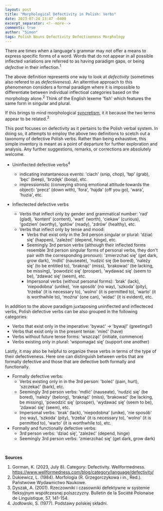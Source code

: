 ```yaml
---
layout: post
title: "Morphological Defectivity in Polish: Verbs"
date: 2023-07-24 13:47 -0400
excerpt_separator: <!--more-->
comments: true
author: "Simon"
tags: Polish Nouns Defectivity Defectiveness Morphology
---
```

<!--more-->
There are times when a language's grammar may not offer a means to express specific forms of a word. Words that do not appear in all possible inflected variations are referred to as having paradigm gaps, or being *defective* in their inflection.<sup>1</sup>

The above definition represents one way to look at *defectivity* (sometimes also refered to as *defectiveness*). An alterntive approach to this phenomenon considers a formal paradigm where it is impossible to differentiate between individual inflectioal categories based on the morphology alone.<sup>2</sup>  Think of the English lexeme 'fish' which features the same form in singular and plural.

If this brings to mind morphological [syncretism](https://en.wikipedia.org/wiki/Syncretism_(linguistics)), it it because the two terms appear to be related.<sup>3</sup>

This post focuses on defectivity as it pertains to the Polish verbal system.  In doing so, it attempts to employ the above two definitions to scetch out a taxonomy of defective Polish verbs.  Rather than being exhaustive, this simple inventory is meant as a point of departure for further exploration and analysis.  Any further suggestions, remarks, or corrections are absolutely welcome.

- Uninflected defective verbs<sup>4</sup>
    - indicating instantaneous events: 'ciach' (snip, chop), 'łap' (grab), 'bęc' (beep), 'brzdęk' (boop), etc.
    - impressionistic (conveying strong emotional attitude towards the object): 'precz' (down with), 'fora', 'hajda' (off you go), 'wara', 'huzia', etc.

- Inflectected defective verbs
    - Verbs that inflect only by gender and grammatical number: 'rad' (glad), 'kontent' (content), 'wart' (worth), 'ciekaw' (curious), 'godzien' (worthy), 'gotów' (ready), 'zdrów' (healthy), etc.
    - Verbs that inflect only by tense and mood:
        - Verbs that exist only in the 3rd person singular or plural: 'dziać się' (happen), 'zależeć' (depend, hinge), etc.
        - Seemingly 3rd person verbs (although their inflected forms resemble 3rd person singular forms of personal verbs, they don't pair with the corresponding pronoun): 'zmierzchać się' (get dark, grow dark), 'mdlić' (nauseate), 'nudzić się (be bored), 'należy się' (to be entitled to), 'braknąć' (miss), 'brakować' (be lacking, be missing), 'powodzić się' (prosper), 'wydawać się' (seem to be), 'zdawać się' (seem), etc.
        - Impersonal verbs (without personal forms): 'brak' (lack), 'niepodobna' (unlike), 'nie sposób' (no way), 'szkoda' (pity), 'trzeba' (it is necessary to), 'wolno' (it is permitted to), 'warto' (it is worthwhile to), 'można' (one can), 'widać' (it is evident), etc.

In addition to the above paradigm juxtaposing uninflected and inflecteced verbs, Polish defective verbs can be also grouped in the following categories:

- Verbs that exist only in the imperative: 'bywać' &rarr; 'bywaj!' (greetings!)
- Verbs that exist only in the present tense: 'mieć' (have)
- Verbs without future tense forms: 'wszcząć' (initiate, commence)
- Verbs existing only in plural: 'wspomagać się' (support one another)

Lastly, it may also be helpful to organize these verbs in terms of the type of their defectiveness.  Here one can distinguish between verbs that are formally defective and those that are defective both formally and functionally.

- Formally defective verbs:
    - Verbs existing only in in the 3rd person: 'boleć' (pain, hurt), 'szczekać' (bark), etc.
    - Seemingly 3rd person verbs: 'mdlić' (nauseate), 'nudzić się' (be bored), 'należy' (belong), 'braknąć' (miss), 'brakować' (be lacking, be missing), 'powodzić się' (prosper), 'wydawać się' (seem to be), 'zdawać się' (seem), etc.
    - Impersonal verbs:  'brak' (lack), 'niepodobna' (unike), 'nie sposób' (no way), 'szkoda' (pity), 'trzeba' (it is necessary to), 'wolno' (it is permitted to), 'warto' (it is worthwhile to), etc.
- Formally and functionally defective verbs:
    - 3rd person verbs: 'dziać się', 'zależeć' (depend, hinge)
    - Seemingly 3rd person verbs: 'zmierzchać się' (get dark, grow dark)

&nbsp;
&nbsp;

**Sources**<br>
1. Gorman, K. (2023, July 8). Category: Defectivity. Wellformedness. https://www.wellformedness.com/blog/category/language/defectivity/
2. Dukiewicz, L. (1984). Morfologia (R. Grzegorczykowa i in., Red.). Państwowe Wydawnictwo Naukowe.
3. Dyszak, A. (2001). Rzeczowniki i czasowniki defektywne w systemie fleksyjnym współczesnej polszczyzny. Bulletin de la Société Polonaise de Linguistique, 57, 141-154.
4. Jodłowski, S. (1977). Podstawy polskiej składni.